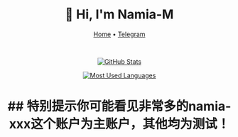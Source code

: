 <div align='center' >
  
<h1 align="center">👋 Hi, I'm Namia-M</h1>

<p><a href="https://github.com/Namia-M">Home</a> •
<a href="https://t.me/+LPeqwOcUjk40ZjRl">Telegram</a></p>

<!--<p><img alt="Counter" src="https://count.koalarong.com/get/@Namia-M?theme=asoul"/>  </p>-->

<p><img alt="" src="https://img.shields.io/badge/-Git-f05032?style=flat-square&amp;logo=git&amp;logoColor=white"/>
<img alt="" src="https://img.shields.io/badge/-HTML5-E34F26?style=flat-square&amp;logo=html5&amp;logoColor=white"/>
<img alt="" src="https://img.shields.io/badge/-Linux-fcc624?style=flat-square&amp;logo=linux&amp;logoColor=white"/>
<img alt="" src="https://img.shields.io/badge/-JavaScript-f7e018?style=flat-square&amp;logo=javascript&amp;logoColor=white"/>
<img alt="" src="https://img.shields.io/badge/-Nginx-269539?style=flat-square&amp;logo=nginx&amp;logoColor=ffffff"/>
<img alt="" src="https://img.shields.io/badge/-Vue.js-4fc08d?style=flat-square&amp;logo=vue.js&amp;logoColor=ffffff"/>
<img alt="" src="https://img.shields.io/badge/-Docker-2496ED?style=flat-square&amp;logo=docker&amp;logoColor=ffffff"/>
<img alt="" src="https://img.shields.io/badge/-CSS3-1572B6?style=flat-square&amp;logo=css3&amp;logoColor=white"/>
<img alt="" src="https://img.shields.io/badge/-PHP-4F5B93?style=flat-square&amp;logo=php&amp;logoColor=white"/></p>

<p align="center">
    <a href="https://github.com/Namia-M">
      <img alt="GitHub Stats" src="https://github-readme-stats-git-masterrstaa-rickstaa.vercel.app/api?username=Namia-M&show_icons=true&theme=default" />
    </a>
     
</p>

<p align="center">
    <a href="https://github.com/Namia-M/OpenWrt-X">
      <img alt="Most Used Languages" src="https://github-readme-stats-git-masterrstaa-rickstaa.vercel.app/api/top-langs/?username=Namia-M&layout=compact" />
    </a>
</p>


# ## 特别提示你可能看见非常多的namia-xxx这个账户为主账户，其他均为测试！
